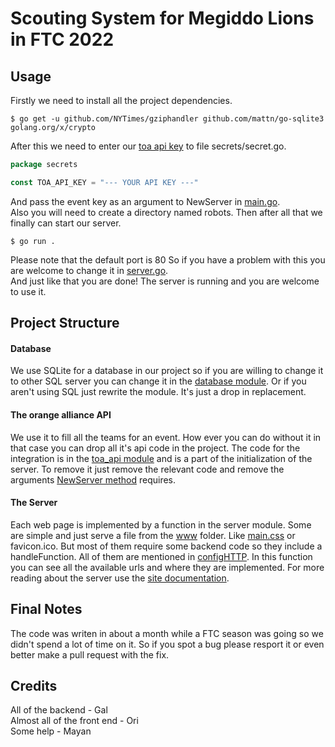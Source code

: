 # Scouting System for Megiddo Lions in FTC 2022
## Usage
Firstly we need to install all the project dependencies.
```shell
$ go get -u github.com/NYTimes/gziphandler github.com/mattn/go-sqlite3 golang.org/x/crypto
```

After this we need to enter our [toa api key](https://theorangealliance.org/apidocs) to file secrets/secret.go.
```go
package secrets

const TOA_API_KEY = "--- YOUR API KEY ---"
```
And pass the event key as an argument to NewServer in [main.go](main.go).\
Also you will need to create a directory named robots.
Then after all that we finally can start our server.
```shell
$ go run .
```
Please note that the default port is 80 So if you have a problem with this you are welcome to change it in [server.go](server/server.go).\
And just like that you are done! The server is running and you are welcome to use it.

## Project Structure
#### Database
We use SQLite for a database in our project so if you are willing to change it to other SQL server you can change it in
the [database module](server/database). Or if you aren't using SQL just rewrite the module. It's just a drop in replacement.
#### The orange alliance API
We use it to fill all the teams for an event. How ever you can do without it in that case you can drop all it's api
code in the project.
The code for the integration is in the [toa_api module](server/toa_api) and is a part of the initialization of the server.
To remove it just remove the relevant code and remove the arguments [NewServer method](server/server.go) requires.
#### The Server
Each web page is implemented by a function in the server module. Some are simple and just serve a file from the [www](www) folder.
Like [main.css](main.css) or favicon.ico.
But most of them require some backend code so they include a handleFunction. All of them are mentioned in [configHTTP](server/server.go).
In this function you can see all the available urls and where they are implemented.
For more reading about the server use the [site documentation](www/README.md).

## Final Notes
The code was writen in about a month while a FTC season was going so we didn't spend a lot of time on it.
So if you spot a bug please resport it or even better make a pull request with the fix.

## Credits
All of the backend - Gal\
Almost all of the front end - Ori\
Some help - Mayan